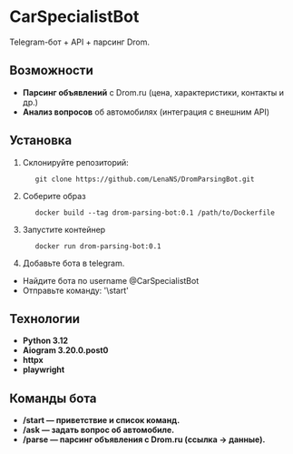 # CarSpecialistBot

Telegram-бот + API + парсинг Drom.

## Возможности
- **Парсинг объявлений** с Drom.ru (цена, характеристики, контакты и др.)
- **Анализ вопросов** об автомобилях (интеграция с внешним API)

## Установка
1. Склонируйте репозиторий:
   ```
      git clone https://github.com/LenaNS/DromParsingBot.git
   ```
   
2. Соберите образ
   ```
      docker build --tag drom-parsing-bot:0.1 /path/to/Dockerfile
   ```
   
3. Запустите контейнер
   ```
      docker run drom-parsing-bot:0.1
   ```
   
4. Добавьте бота в telegram.

- Найдите бота по username @CarSpecialistBot
- Отправьте команду: '\start'

## Технологии
- **Python 3.12** 
- **Aiogram 3.20.0.post0** 
- **httpx** 
- **playwright**

## Команды бота
- **/start — приветствие и список команд.** 
- **/ask — задать вопрос об автомобиле.** 
- **/parse — парсинг объявления с Drom.ru (ссылка → данные).**




